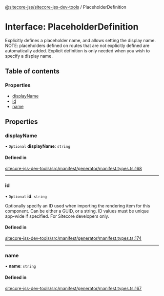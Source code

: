[@sitecore-jss/sitecore-jss-dev-tools](../README.md) / PlaceholderDefinition

# Interface: PlaceholderDefinition

Explicitly defines a placeholder name, and allows setting the display name.
NOTE: placeholders defined on routes that are not explicitly defined are automatically added.
Explicit definition is only needed when you wish to specify a display name.

## Table of contents

### Properties

- [displayName](PlaceholderDefinition.md#displayname)
- [id](PlaceholderDefinition.md#id)
- [name](PlaceholderDefinition.md#name)

## Properties

### displayName

• `Optional` **displayName**: `string`

#### Defined in

[sitecore-jss-dev-tools/src/manifest/generator/manifest.types.ts:168](https://github.com/Sitecore/jss/blob/0165bb10d/packages/sitecore-jss-dev-tools/src/manifest/generator/manifest.types.ts#L168)

___

### id

• `Optional` **id**: `string`

Optionally specify an ID used when importing the rendering item for this component.
Can be either a GUID, or a string. ID values must be unique app-wide if specified.
For Sitecore developers only.

#### Defined in

[sitecore-jss-dev-tools/src/manifest/generator/manifest.types.ts:174](https://github.com/Sitecore/jss/blob/0165bb10d/packages/sitecore-jss-dev-tools/src/manifest/generator/manifest.types.ts#L174)

___

### name

• **name**: `string`

#### Defined in

[sitecore-jss-dev-tools/src/manifest/generator/manifest.types.ts:167](https://github.com/Sitecore/jss/blob/0165bb10d/packages/sitecore-jss-dev-tools/src/manifest/generator/manifest.types.ts#L167)
